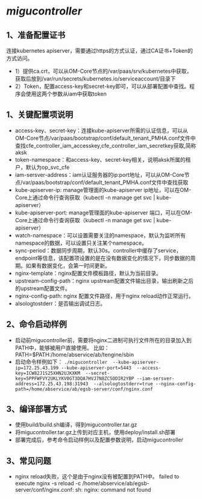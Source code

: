 ***migucontroller***
=====================
**1、准备配置证书**
---------------------
连接kubernetes apiserver，需要通过https的方式认证，通过CA证书+Token的方式访问。
*    1）提供ca.crt，可以从OM-Core节点的/var/paas/srv/kubernetes中获取，获取后放到/var/run/secrets/kubernetes.io/serviceaccount/目录下
*    2）Token，配置access-key和secret-key即可，可以从部署配置中查找。程序会使用这两个参数从iam中获取token

**1、关键配置项说明**
---------------------
* access-key、secret-key：连接kube-apiserver所需的认证信息，可以从OM-Core节点/var/paas/bootstrap/conf/default_tenant_PMHA.conf文件中查找cfe_controller_iam_accesskey,cfe_controller_iam_secretkey获取,简称aksk
* token-namespace：和access-key、secret-key相关，说明aksk所属的租户，默认为op_svc_cfe
* iam-sersver-address：iam认证服务器的ip:port地址，可以从OM-Core节点/var/paas/bootstrap/conf/default_tenant_PMHA.conf文件中查找获取
* kube-apiserver-ip: manage管理面的kube-apiserver ip地址，可以在OM-Core上通过命令行查询获取（kubectl -n manage get svc | kube-apiserver）
* kube-apiserver-port: manage管理面的kube-apiserver 端口，可以在OM-Core上通过命令行查询获取（kubectl -n manage get svc | kube-apiserver）
* watch-namespace：可以设置需要关注的namespace，默认为监听所有namespace的数据，可以设置只关注某个namespace。
* sync-period：数据同步周期，默认30s。controller中缓存了service，endpoint等信息，该配置项设置的是在没有数据变化的情况下，同步数据的周期。如果有数据变化，会第一时间更新。
* nginx-template：nginx配置文件模板路径，默认为当前目录。
* upstream-config-path：nginx upstream配置文件输出目录，输出刷新之后的upstream配置文件。
* nginx-config-path: nginx 配置文件路径，用于nginx reload动作正常运行。
* alsologtostderr：是否输出调试日志。

**2、命令启动样例**
---------------------
* 启动前migucontroller前，需要将nginx二进制可执行文件所在的目录加入到PATH中，能够被用户直接使用。
 比如：PATH=$PATH:/home/abservice/ab/tengine/sbin
* 启动命令样例如下：
`./migucontroller  --kube-apiserver-ip=172.25.43.199 --kube-apiserver-port=5443  --access-key=ICW82J1S25XHN2UJKXKM  --secret-key=5PPFWFVY2UKLYKV0GT3DQA7HVJ7N8ZCSODIR2YBP --iam-sersver-address=172.25.43.198:31943  --alsologtostderr=true --nginx-config-path=/home/abservice/ab/egsb-server/conf/nginx.conf`

**3、编译部署方式**
---------------------
* 使用build/build.sh编译，得到migucontroller.tar.gz
* 将migucontroller.tar.gz上传到对应主机，使用deploy/install.sh部署
* 部署完成后，参考命令启动样例以及配置参数说明，启动migucontroller

**3、常见问题**
---------------------
* nginx reload失败，这个是由于nginx没有被配置到PATH中。 
failed to execute nginx -s reload -c /home/abservice/ab/egsb-server/conf/nginx.conf: sh: nginx: command not found